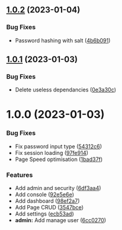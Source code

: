 ## [1.0.2](https://github.com/boutdecode/site-template/compare/v1.0.1...v1.0.2) (2023-01-04)


### Bug Fixes

* Password hashing with salt ([4b6b091](https://github.com/boutdecode/site-template/commit/4b6b0918b583aa3075f707223afb8046d4344832))

## [1.0.1](https://github.com/boutdecode/site-template/compare/v1.0.0...v1.0.1) (2023-01-03)


### Bug Fixes

* Delete useless dependancies ([0e3a30c](https://github.com/boutdecode/site-template/commit/0e3a30c24a97330024cf23aa9cab43a4bf0193ef))

# 1.0.0 (2023-01-03)


### Bug Fixes

* Fix password input type ([54312c6](https://github.com/boutdecode/site-template/commit/54312c6fd4fd276e062c48918e07d6c0f956fe5e))
* Fix session loading ([97fe914](https://github.com/boutdecode/site-template/commit/97fe9146a1d4c45160884e160c944d1f98d0a3cf))
* Page Speed optimisation ([1bad37f](https://github.com/boutdecode/site-template/commit/1bad37f2df0e2090528519794749cd0ad0c3bb48))


### Features

* Add admin and security ([6df3aa4](https://github.com/boutdecode/site-template/commit/6df3aa4c0eda6f13c1466f775a1b936a8152f1e0))
* Add console ([92e5e6e](https://github.com/boutdecode/site-template/commit/92e5e6e3b80100f5cdf064f66d35ed29c5af6fc6))
* Add dashboard ([98ef2a7](https://github.com/boutdecode/site-template/commit/98ef2a7c5038259eb80a8fbb761042be104b98a5))
* Add Page CRUD ([3547bce](https://github.com/boutdecode/site-template/commit/3547bce26cc6cc9f843725ea78d975ac9dad4ef2))
* Add settings ([ecb53ad](https://github.com/boutdecode/site-template/commit/ecb53adcbafa7f4031f57488f0ed55a2c0f2b890))
* **admin:** Add manage user ([6cc0270](https://github.com/boutdecode/site-template/commit/6cc0270329e559a90bfa4600c5adb1278817d3cd))
